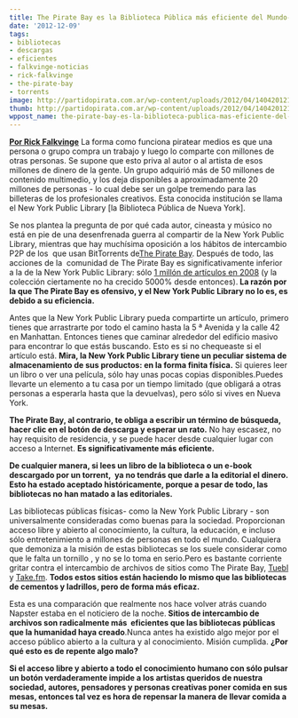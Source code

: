 ```yaml
---
title: The Pirate Bay es la Biblioteca Pública más eficiente del Mundo-Rick Falkvinge
date: '2012-12-09'
tags:
- bibliotecas
- descargas
- eficientes
- falkvinge-noticias
- rick-falkvinge
- the-pirate-bay
- torrents
image: http://partidopirata.com.ar/wp-content/uploads/2012/04/140420121270.jpg
thumb: http://partidopirata.com.ar/wp-content/uploads/2012/04/140420121270-150x150.jpg
wppost_name: the-pirate-bay-es-la-biblioteca-publica-mas-eficiente-del-mundo-rick-falkvinge
---
```


<strong><a href="http://falkvinge.net/2012/12/07/the-pirate-bay-is-the-worlds-most-efficient-public-library/" target="_blank">Por Rick Falkvinge</a></strong>
La forma como funciona piratear medios es que una persona o grupo compra un trabajo y luego lo comparte con millones de otras personas. Se supone que esto priva al autor o al artista de esos millones de dinero de la gente. Un grupo adquirió más de 50 millones de contenido multimedio, y los deja disponibles a aproximadamente 20 millones de personas - lo cual debe ser un golpe tremendo para las billeteras de los profesionales creativos. Esta conocida institución se llama el New York Public Library [la Biblioteca Pública de Nueva York].

Se nos plantea la pregunta de por qué cada autor, cineasta y músico no está en pie de una desenfrenada guerra al compartir de la New York Public Library, mientras que hay muchísima oposición a los hábitos de intercambio P2P de los  que usan BitTorrents de<a href="http://thepiratebay.se">The Pirate Bay</a>. Después de todo, las acciones de la  comunidad de The Pirate Bay es significativamente inferior a la de la New York Public Library: sólo <a href="https://torrentfreak.com/pirate-bay-1-million-torrents-080126/">1 millón de artículos en 2008</a> (y la colección ciertamente no ha crecido 5000% desde entonces).<strong> La razón por la que The Pirate Bay es ofensivo, y el New York Public Library no lo es, es debido a su eficiencia.</strong>

Antes que la New York Public Library pueda compartirte un artículo, primero tienes que arrastrarte por todo el camino hasta la 5 ª Avenida y la calle 42 en Manhattan. Entonces tienes que caminar alrededor del edificio masivo para encontrar lo que estás buscando. Esto es si no chequeaste si el artículo está. <strong>Mira, la New York Public Library tiene un peculiar sistema de almacenamiento de sus productos: en la forma finita física.</strong> Si quieres leer un libro o ver una película, sólo hay unas pocas copias disponibles.Puedes llevarte un elemento a tu casa por un tiempo limitado (que obligará a otras personas a esperarla hasta que la devuelvas), pero sólo si vives en Nueva York.

<strong>The Pirate Bay, al contrario, te obliga a escribir un término de búsqueda, hacer clic en el botón de descarga y esperar un rato.</strong> No hay escasez, no hay requisito de residencia, y se puede hacer desde cualquier lugar con acceso a Internet. <strong>Es significativamente más eficiente.</strong>

<strong>De cualquier manera, si lees un libro de la biblioteca o un e-book descargado por un torrent,  ya no tendrás que darle a la editorial el dinero. Esto ha estado aceptado históricamente, porque a pesar de todo, las bibliotecas no han matado a las editoriales.</strong>

Las bibliotecas públicas físicas- como la New York Public Library - son universalmente consideradas como buenas para la sociedad. Proporcionan acceso libre y abierto al conocimiento, la cultura, la educación, e incluso sólo entretenimiento a millones de personas en todo el mundo. Cualquiera que demoniza a la misión de estas bibliotecas se los suele considerar como que le falta un tornillo , y no se lo toma en serio.Pero es bastante corriente gritar contra el intercambio de archivos de sitios como The Pirate Bay, <a href="http://tuebl.com">Tuebl</a> y <a href="http://take.fm">Take.fm</a>. <strong>Todos estos sitios están haciendo lo mismo que las bibliotecas de cementos y ladrillos, pero de forma más eficaz.</strong>

Esta es una comparación que realmente nos hace volver atrás cuando Napster estaba en el noticiero de la noche.<strong> Sitios de intercambio de archivos son radicalmente más  eficientes que las bibliotecas públicas que la humanidad haya creado</strong>.Nunca antes ha existido algo mejor por el acceso público abierto a la cultura y al conocimiento. Misión cumplida. <strong>¿Por qué esto es de repente algo malo?</strong>

<strong>Si el acceso libre y abierto a todo el conocimiento humano con sólo pulsar un botón verdaderamente impide a los artistas queridos de nuestra sociedad, autores, pensadores y personas creativas poner comida en sus mesas, entonces tal vez es hora de repensar la manera de llevar comida a su mesas.</strong>
